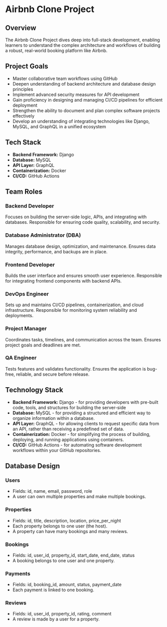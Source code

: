 # Airbnb Clone Project

## Overview
The Airbnb Clone Project dives deep into full-stack development, enabling learners to understand the complex architecture and workflows of building a robust, real-world booking platform like Airbnb.

## Project Goals
- Master collaborative team workflows using GitHub  
- Deepen understanding of backend architecture and database design principles  
- Implement advanced security measures for API development  
- Gain proficiency in designing and managing CI/CD pipelines for efficient deployment  
- Strengthen the ability to document and plan complex software projects effectively  
- Develop an understanding of integrating technologies like Django, MySQL, and GraphQL in a unified ecosystem  

## Tech Stack
- **Backend Framework:** Django 
- **Database:** MySQL  
- **API Layer:** GraphQL  
- **Containerization:** Docker  
- **CI/CD:** GitHub Actions  

## Team Roles

### Backend Developer
Focuses on building the server-side logic, APIs, and integrating with databases. Responsible for ensuring code quality, scalability, and security.  

### Database Administrator (DBA)
Manages database design, optimization, and maintenance. Ensures data integrity, performance, and backups are in place.  

### Frontend Developer
Builds the user interface and ensures smooth user experience. Responsible for integrating frontend components with backend APIs.  

### DevOps Engineer
Sets up and maintains CI/CD pipelines, containerization, and cloud infrastructure. Responsible for monitoring system reliability and deployments.  

### Project Manager
Coordinates tasks, timelines, and communication across the team. Ensures project goals and deadlines are met.  

### QA Engineer
Tests features and validates functionality. Ensures the application is bug-free, reliable, and secure before release.  

## Technology Stack
- **Backend Framework:** Django - for providing developers with pre-built code, tools, and structures for building the server-side
- **Database:** MySQL  - for providing a structured and efficient way to organize information within a database. 
- **API Layer:** GraphQL  - for allowing clients to request specific data from an API, rather than receiving a predefined set of data. 
- **Containerization:** Docker  - for simplifying the process of building, deploying, and running applications using containers.
- **CI/CD:** GitHub Actions  - for automating software development workflows within your GitHub repositories.

## Database Design

### Users
- Fields: id, name, email, password, role  
- A user can own multiple properties and make multiple bookings.  

### Properties
- Fields: id, title, description, location, price_per_night  
- Each property belongs to one user (the host).  
- A property can have many bookings and many reviews.  

### Bookings
- Fields: id, user_id, property_id, start_date, end_date, status  
- A booking belongs to one user and one property.  

### Payments
- Fields: id, booking_id, amount, status, payment_date  
- Each payment is linked to one booking.  

### Reviews
- Fields: id, user_id, property_id, rating, comment  
- A review is made by a user for a property.  

